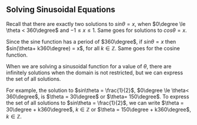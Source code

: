 Solving Sinusoidal Equations
-------

Recall that there are exactly two solutions to $sin\theta= x$, when $0\degree \le \theta < 360\degree$ and $-1 \le x \le 1$. Same goes for solutions to $cos\theta = x$.

Since the sine function has a period of $360\degree$, if $sin\theta = x$ then $sin(\theta+ k360\degree) = x$, for all $k \in \mathbb{Z}$. Same goes for the cosine function.

When we are solving a sinusoidal function for a value of $\theta$, there are infinitely solutions when the domain is not restricted, but we can express the set of all solutions.

For example, the solution to $sin\theta = \frac{1}{2}$, $0\degree \le \theta< 360\degree$, is $\theta = 30\degree$ or $\theta= 150\degree$. To express the set of all solutions to $sin\theta = \frac{1}{2}$, we can write $\theta = 30\degree + k360\degree$, $k \in \mathbb{Z}$ or $\theta = 150\degree + k360\degree$, $k \in \mathbb{Z}$.